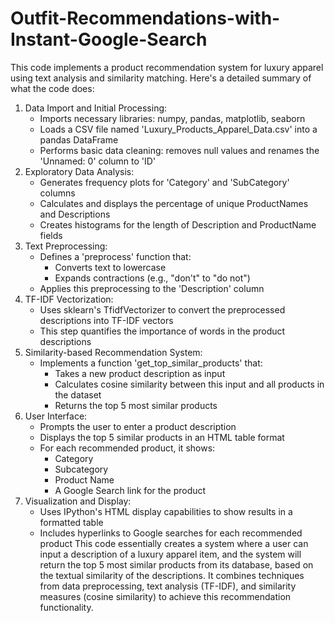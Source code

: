 # Outfit-Recommendations-with-Instant-Google-Search

This code implements a product recommendation system for luxury apparel using text analysis and similarity matching. Here's a detailed summary of what the code does:
1. Data Import and Initial Processing:
   - Imports necessary libraries: numpy, pandas, matplotlib, seaborn
   - Loads a CSV file named 'Luxury_Products_Apparel_Data.csv' into a pandas DataFrame
   - Performs basic data cleaning: removes null values and renames the 'Unnamed: 0' column to 'ID'
2. Exploratory Data Analysis:
   - Generates frequency plots for 'Category' and 'SubCategory' columns
   - Calculates and displays the percentage of unique ProductNames and Descriptions
   - Creates histograms for the length of Description and ProductName fields
3. Text Preprocessing:
   - Defines a 'preprocess' function that:
     - Converts text to lowercase
     - Expands contractions (e.g., "don't" to "do not")
   - Applies this preprocessing to the 'Description' column
4. TF-IDF Vectorization:
   - Uses sklearn's TfidfVectorizer to convert the preprocessed descriptions into TF-IDF vectors
   - This step quantifies the importance of words in the product descriptions
5. Similarity-based Recommendation System:
   - Implements a function 'get_top_similar_products' that:
     - Takes a new product description as input
     - Calculates cosine similarity between this input and all products in the dataset
     - Returns the top 5 most similar products
6. User Interface:
   - Prompts the user to enter a product description
   - Displays the top 5 similar products in an HTML table format
   - For each recommended product, it shows:
     - Category
     - Subcategory
     - Product Name
     - A Google Search link for the product
7. Visualization and Display:
   - Uses IPython's HTML display capabilities to show results in a formatted table
   - Includes hyperlinks to Google searches for each recommended product
This code essentially creates a system where a user can input a description of a luxury apparel item, and the system will return the top 5 most similar products from its database, based on the textual similarity of the descriptions. It combines techniques from data preprocessing, text analysis (TF-IDF), and similarity measures (cosine similarity) to achieve this recommendation functionality.
